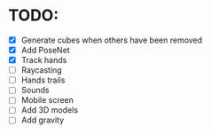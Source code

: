 # TODO:

- [x] Generate cubes when others have been removed
- [x] Add PoseNet
- [x] Track hands
- [ ] Raycasting
- [ ] Hands trails
- [ ] Sounds
- [ ] Mobile screen
- [ ] Add 3D models
- [ ] Add gravity
